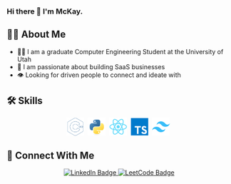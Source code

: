 ### Hi there 👋 I'm McKay.

## 👨‍💻 About Me

- 👨‍🎓 I am a graduate Computer Engineering Student at the University of Utah
- 🙌 I am passionate about building SaaS businesses
- 👁️ Looking for driven people to connect and ideate with
 
## 🛠️ Skills
<div id="skills" align="center">
  <img src="https://github.com/devicons/devicon/blob/master/icons/cplusplus/cplusplus-line.svg" title="cplusplus" alt="cplusplus" width="40" height="40"/>&nbsp;
  <img src="https://github.com/devicons/devicon/blob/master/icons/python/python-original.svg" title="python" alt="python" width="40" height="40"/>&nbsp;
  <img src="https://github.com/devicons/devicon/blob/master/icons/react/react-original.svg" title="React" alt="React" width="40" height="40"/>&nbsp;
  <img src="https://github.com/devicons/devicon/blob/master/icons/typescript/typescript-original.svg" title="typescript" alt="typescript" width="40" height="40"/>&nbsp;
  <img src="https://github.com/devicons/devicon/blob/master/icons/tailwindcss/tailwindcss-plain.svg" title="tailwindcss" alt="tailwindcss" width="40" height="40"/>&nbsp;
</div>

## 🧠 Connect With Me
<div id="badges" align="center">
  <a href="https://www.linkedin.com/in/mmower777/" target="_blank" rel="noopener">
  <img src="https://img.shields.io/badge/LinkedIn-blue?style=for-the-badge&logo=linkedin&logoColor=white" alt="LinkedIn Badge"/>
  </a>
 <a href="https://leetcode.com/McKayMower/" target="_blank" rel="noopener">
  <img src="https://img.shields.io/badge/LeetCode-black?style=for-the-badge&logo=leetcode&logoColor=white" alt="LeetCode Badge"/>
  </a>
</div>

<!--
  NOTES
  icons from: https://github.com/devicons/devicon/tree/master/icons
  emojis type in by :<emoji>:
-->
